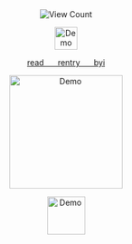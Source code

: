 ⠀
⠀
<p align="center">
  <img src="https://img.shields.io/badge/%E2%99%A1-21:55-%23EB253B?style=flat&labelColor=2C2C2C" alt="View Count">
</p>

<p align="center">
<a href="https://x.com/XcbQCWTn2ez1bbD/status/1822657537868734819?t=12uL5D6nhgyN0zuamKeqMA&s=19">
  <img src="https://cdn.discordapp.com/attachments/1062717625764950068/1433444257108197487/Untitled1626_20251030211205.png?ex=6904b67f&is=690364ff&hm=f64bd7d1cdd90a1d35bdc4e392dd00b202f6191f1d293bc934cf77503e91ced6&" alt="Demo" width="40">
<p align="center"> read ⠀⠀rentry ⠀⠀byi
<p align="center">
<a href="https://rentry.co/cipherites">
  <img src="https://cdn.discordapp.com/attachments/1062717625764950068/1433972345047089293/Untitled1630_20251101081352.png?ex=6906a250&is=690550d0&hm=fa4885683f5c4973b74188d95b8bd42323f40c8334421024d630f8bd7f62e95a&" alt="Demo" width="200">

<p align="center">
<a href="https://cipherites.straw.page/">
  <img src="https://cdn.discordapp.com/attachments/1062717625764950068/1433444257594609786/Untitled1627_20251030211230.png?ex=6904b67f&is=690364ff&hm=65d78b1ec242b63ce7eaed51db430869caef2152114780122b2b0841f1f24a61&" alt="Demo" width="67">
</a>
